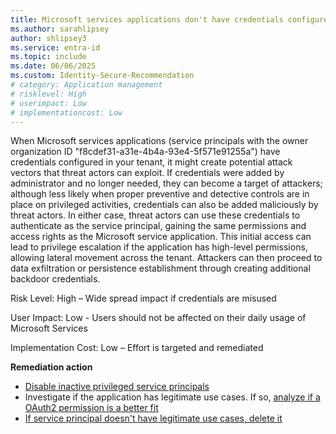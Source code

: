 ```yaml
---
title: Microsoft services applications don't have credentials configured 
ms.author: sarahlipsey
author: shlipsey3
ms.service: entra-id
ms.topic: include
ms.date: 06/06/2025
ms.custom: Identity-Secure-Recommendation
# category: Application management
# risklevel: High
# userimpact: Low
# implementationcost: Low
---
```

When Microsoft services applications (service principals with the owner organization ID "f8cdef31-a31e-4b4a-93e4-5f571e91255a") have credentials configured in your tenant, it might create potential attack vectors that threat actors can exploit. If credentials were added by administrator and no longer needed, they can become a target of attackers; although less likely when proper preventive and detective controls are in place on privileged activities, credentials can also be added maliciously by threat actors. In either case, threat actors can use these credentials to authenticate as the service principal, gaining the same permissions and access rights as the Microsoft service application. This initial access can lead to privilege escalation if the application has high-level permissions, allowing lateral movement across the tenant. Attackers can then proceed to data exfiltration or persistence establishment through creating additional backdoor credentials.  

 

Risk Level: High – Wide spread impact if credentials are misused 

User Impact: Low - Users should not be affected on their daily usage of Microsoft Services 

Implementation  Cost: Low –  Effort is targeted and remediated 

**Remediation action**

- [Disable inactive privileged service principals](/graph/api/serviceprincipal-update)
- Investigate if the application has legitimate use cases. If so, [analyze if a OAuth2 permission is a better fit](/entra/identity-platform/v2-app-types)
- [If service principal doesn't have legitimate use cases, delete it](/graph/api/serviceprincipal-delete)
